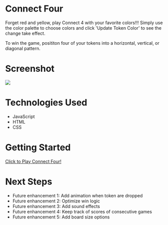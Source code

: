 # Connect Four
Forget red and yellow, play Connect 4 with your favorite colors!!! Simply use the color palette to choose colors and click 'Update Token Color' to see the change take effect.

To win the game, posititon four of your tokens into a horizontal, vertical, or diagonal pattern.

# Screenshot

<img src="https://imgur.com/W8B1tTG.jpg">

# Technologies Used

- JavaScript
- HTML
- CSS


# Getting Started

[Click to Play Connect Four!](https://sashankrayapudi.github.io/connect-four/)

# Next Steps


- Future enhancement 1: Add animation when token are dropped
- Future enhancement 2: Optimize win logic
- Future enhancement 3: Add sound effects
- Future enhancement 4: Keep track of scores of consecutive games
- Future enhancement 5: Add board size options
